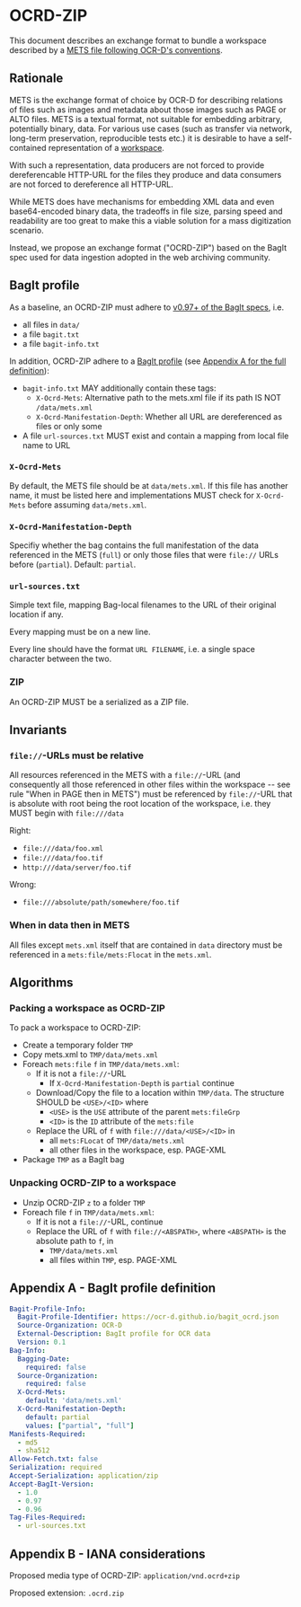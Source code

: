 # OCRD-ZIP

This document describes an exchange format to bundle a workspace described by a
[METS file following OCR-D's conventions](/mets).

## Rationale

METS is the exchange format of choice by OCR-D for describing relations of
files such as images and metadata about those images such as PAGE or ALTO
files. METS is a textual format, not suitable for embedding arbitrary,
potentially binary, data. For various use cases (such as transfer via network,
long-term preservation, reproducible tests etc.) it is desirable to have a
self-contained representation of a [workspace](/mets).

With such a representation, data producers are not forced to provide
dereferencable HTTP-URL for the files they produce and data consumers are not
forced to dereference all HTTP-URL.

While METS does have mechanisms for embedding XML data and even base64-encoded
binary data, the tradeoffs in file size, parsing speed and readability are too
great to make this a viable solution for a mass digitization scenario.

Instead, we propose an exchange format ("OCRD-ZIP") based on the BagIt spec
used for data ingestion adopted in the web archiving community.

## BagIt profile

As a baseline, an OCRD-ZIP must adhere to [v0.97+ of the BagIt
specs](https://tools.ietf.org/html/draft-kunze-bagit-16), i.e.

* all files in `data/`
* a file `bagit.txt`
* a file `bagit-info.txt`

In addition, OCRD-ZIP adhere to a [BagIt
profile](https://github.com/bagit-profiles/bagit-profiles) (see [Appendix A for
the full definition](#appendix-a)):

* `bagit-info.txt` MAY additionally contain these tags:
  * `X-Ocrd-Mets`: Alternative path to the mets.xml file if its path IS NOT `/data/mets.xml`
  * `X-Ocrd-Manifestation-Depth`: Whether all URL are dereferenced as files or only some
* A file `url-sources.txt` MUST exist and contain a mapping from local file name to URL

### `X-Ocrd-Mets`

By default, the METS file should be at `data/mets.xml`. If this file has
another name, it must be listed here and implementations MUST check for
`X-Ocrd-Mets` before assuming `data/mets.xml`.

### `X-Ocrd-Manifestation-Depth`

Specifiy whether the bag contains the full manifestation of the data referenced in the METS (`full`)
or only those files that were `file://` URLs before (`partial`). Default: `partial`.

### `url-sources.txt`

Simple text file, mapping Bag-local filenames to the URL of their original location if any.

Every mapping must be on a new line.

Every line should have the format `URL FILENAME`, i.e. a single space character between the two.

### ZIP

An OCRD-ZIP MUST be a serialized as a ZIP file.

## Invariants

### `file://`-URLs must be relative

All resources referenced in the METS with a `file://`-URL (and consequently all
those referenced in other files within the workspace -- see rule "When in PAGE
then in METS") must be referenced by `file://`-URL that is absolute with root
being the root location of the workspace, i.e. they MUST begin with
`file:///data`

Right:
* `file:///data/foo.xml`
* `file:///data/foo.tif`
* `http:///data/server/foo.tif`

Wrong:
* `file:///absolute/path/somewhere/foo.tif`

### When in data then in METS

All files except `mets.xml` itself that are contained in `data` directory must
be referenced in a `mets:file/mets:Flocat` in the `mets.xml`.

## Algorithms

### Packing a workspace as OCRD-ZIP

To pack a workspace to OCRD-ZIP:

* Create a temporary folder `TMP`
* Copy mets.xml to `TMP/data/mets.xml`
* Foreach `mets:file` `f` in `TMP/data/mets.xml`:
  * If it is not a `file://`-URL
    * If `X-Ocrd-Manifestation-Depth` is `partial`
      continue
  * Download/Copy the file to a location within `TMP/data`. The structure SHOULD be `<USE>/<ID>` where
    * `<USE>` is the `USE` attribute of the parent `mets:fileGrp`
    * `<ID>` is the `ID` attribute of the `mets:file`
  * Replace the URL of `f` with `file:///data/<USE>/<ID>` in
    * all `mets:FLocat` of `TMP/data/mets.xml`
    * all other files in the workspace, esp. PAGE-XML
* Package `TMP` as a BagIt bag

### Unpacking OCRD-ZIP to a workspace

* Unzip OCRD-ZIP `z` to a folder `TMP`
* Foreach file `f` in `TMP/data/mets.xml`:
  * If it is not a `file://`-URL, continue
  * Replace the URL of `f` with `file://<ABSPATH>`, where `<ABSPATH>` is the absolute path to `f`, in
    * `TMP/data/mets.xml`
    * all files within `TMP`, esp. PAGE-XML

## Appendix A - BagIt profile definition

<!-- BEGIN-EVAL -w '```yaml' '```' -- cat ./bagit_ocrd_profile.yml  -->
```yaml
Bagit-Profile-Info:
  Bagit-Profile-Identifier: https://ocr-d.github.io/bagit_ocrd.json
  Source-Organization: OCR-D
  External-Description: BagIt profile for OCR data
  Version: 0.1
Bag-Info:
  Bagging-Date:
    required: false
  Source-Organization:
    required: false
  X-Ocrd-Mets:
    default: 'data/mets.xml'
  X-Ocrd-Manifestation-Depth:
    default: partial
    values: ["partial", "full"]
Manifests-Required:
  - md5
  - sha512
Allow-Fetch.txt: false
Serialization: required
Accept-Serialization: application/zip
Accept-BagIt-Version:
  - 1.0
  - 0.97
  - 0.96
Tag-Files-Required:
  - url-sources.txt
```

<!-- END-EVAL -->

## Appendix B - IANA considerations

Proposed media type of OCRD-ZIP: `application/vnd.ocrd+zip`

Proposed extension: `.ocrd.zip`
